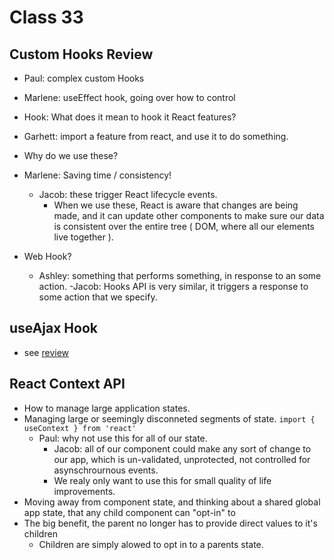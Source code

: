 # Class 33

## Custom Hooks Review

- Paul: complex custom Hooks
- Marlene: useEffect hook, going over how to control

- Hook: What does it mean to hook it React features?
- Garhett: import a feature from react, and use it to do something.
- Why do we use these?
- Marlene: Saving time / consistency!
    - Jacob: these trigger React lifecycle events.
        - When we use these, React is aware that changes are being made, and it can update other components to make sure our data is consistent over the entire tree ( DOM, where all our elements live together ).
- Web Hook?
    - Ashley: something that performs something, in response to an some action.
    -Jacob: Hooks API is very similar, it triggers a response to some action that we specify.

## useAjax Hook

- see [review](./review/src/hooks/useJax.js)

## React Context API

- How to manage large application states.
- Managing large or seemingly disconneted segments of state.
    `import { useContext } from 'react'`
    - Paul: why not use this for all of our state.
        - Jacob: all of our component could make any sort of change to our app, which is
         un-validated, unprotected, not controlled for asynschrournous events. 
        - We realy only want to use this for small quality of life improvements.
- Moving away from component state, and thinking about a shared global app state, that any child component can "opt-in" to
- The big benefit, the parent no longer has to provide direct values to it's children
    - Children are simply alowed to opt in to a parents state.